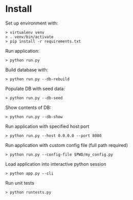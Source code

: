 Install
=======

Set up environment with:

    > virtualenv venv
    > . venv/bin/activate
    > pip install -r requirements.txt

Run application:

    > python run.py

Build database with:

    > python run.py --db-rebuild

Populate DB with seed data:

    > python run.py --db-seed

Show contents of DB:

    > python run.py --db-show

Run application with specified host:port
    
    > python run.py --host 0.0.0.0 --port 8080

Run application with custom config file (full path required)

    > python run.py --config-file $PWD/my_config.py

Load application into interactive python session

    > python app.py --cli

Run unit tests

    > python runtests.py